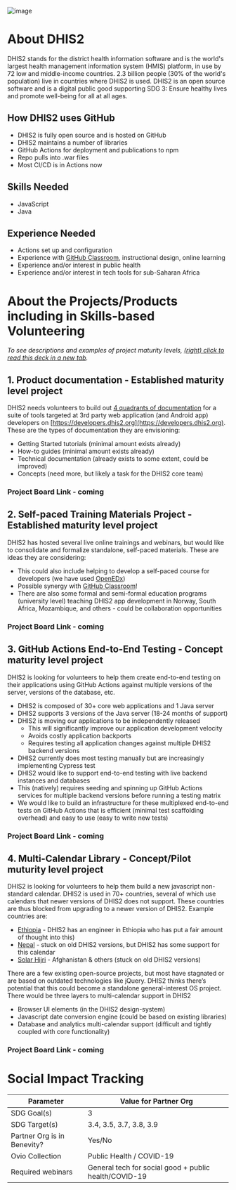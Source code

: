 ![image](https://user-images.githubusercontent.com/70599317/110247783-e95e4700-7f3b-11eb-877b-b0f1884ed13c.png)

# About DHIS2
DHIS2 stands for the district health information software and is the world's largest health management information system (HMIS) platform, in use by 72 low and middle-income countries. 2.3 billion people (30% of the world's population) live in countries where DHIS2 is used. DHIS2 is an open source software and is a digital public good supporting SDG 3: Ensure healthy lives and promote well-being for all at all ages.

## How DHIS2 uses GitHub

- DHIS2 is fully open source and is hosted on GitHub
- DHIS2 maintains a number of libraries
- GitHub Actions for deployment and publications to npm
- Repo pulls into .war files 
- Most CI/CD is in Actions now

## Skills Needed
- JavaScript
- Java

## Experience Needed
- Actions set up and configuration
- Experience with [GitHub Classroom](https://classroom.github.com/), instructional design, online learning
- Experience and/or interest in public health
- Experience and/or interest in tech tools for sub-Saharan Africa

# About the Projects/Products including in Skills-based Volunteering

_To see descriptions and examples of project maturity levels, [(right) click to read this deck in a new tab](https://docs.google.com/presentation/d/1fVOChiPK4xJKT5s9W2M_MXqz0VcLwh3jx31c1HBqgPM/edit?usp=sharing)._

## 1. Product documentation - Established maturity level project
DHIS2 needs volunteers to build out [4 quadrants of documentation](https://documentation.divio.com/) for a suite of tools targeted at 3rd party web application (and Android app) developers on [https://developers.dhis2.org](https://developers.dhis2.org). These are the types of documentation they are envisioning:
- Getting Started tutorials (minimal amount exists already)
- How-to guides (minimal amount exists already)
- Technical documentation (already exists to some extent, could be improved)
- Concepts (need more, but likely a task for the DHIS2 core team)
  
### Project Board Link - coming

## 2. Self-paced Training Materials Project - Established maturity level project
DHIS2 has hosted several live online trainings and webinars, but would like to consolidate and formalize standalone, self-paced materials. These are ideas they are considering:
- This could also include helping to develop a self-paced course for developers (we have used [OpenEDx](https://open.edx.org/))
- Possible synergy with [GitHub Classroom](https://classroom.github.com/)!
- There are also some formal and semi-formal education programs (university level) teaching DHIS2 app development in Norway, South Africa, Mozambique, and others - could be collaboration opportunities

### Project Board Link - coming

## 3. GitHub Actions End-to-End Testing - Concept maturity level project
DHIS2 is looking for volunteers to help them create end-to-end testing on their applications using GitHub Actions against multiple versions of the server, versions of the database, etc.

- DHIS2 is composed of 30+ core web applications and 1 Java server
- DHIS2 supports 3 versions of the Java server (18-24 months of support)
- DHIS2 is moving our applications to be independently released
  - This will significantly improve our application development velocity
  - Avoids costly application backports
  - Requires testing all application changes against multiple DHIS2 backend versions
- DHIS2 currently does most testing manually but are increasingly implementing Cypress test
- DHIS2 would like to support end-to-end testing with live backend instances and databases
- This (natively) requires seeding and spinning up GitHub Actions services for multiple backend versions before running a testing matrix
- We would like to build an infrastructure for these multiplexed end-to-end tests on GitHub Actions that is efficient (minimal test scaffolding overhead) and easy to use (easy to write new tests)

### Project Board Link - coming

## 4. Multi-Calendar Library - Concept/Pilot muturity level project
DHIS2 is looking for volunteers to help them build a new javascript non-standard calendar. DHIS2 is used in 70+ countries, several of which use calendars that newer versions of DHIS2 does not support. These countries are thus blocked from upgrading to a newer version of DHIS2. Example countries are:
- [Ethiopia](https://en.wikipedia.org/wiki/Ethiopian_calendar) - DHIS2 has an engineer in Ethiopia who has put a fair amount of thought into this)
- [Nepal](https://en.wikipedia.org/wiki/Vikram_Samvat) - stuck on old DHIS2 versions, but DHIS2 has some support for this calendar
- [Solar Hijri](https://en.wikipedia.org/wiki/Solar_Hijri_calendar) - Afghanistan & others (stuck on old DHIS2 versions)

There are a few existing open-source projects, but most have stagnated or are based on outdated technologies like jQuery.  DHIS2 thinks there’s potential that this could become a standalone general-interest OS project. There would be three layers to multi-calendar support in DHIS2
- Browser UI elements (in the DHIS2 design-system)
- Javascript date conversion engine (could be based on existing libraries)
- Database and analytics multi-calendar support (difficult and tightly coupled with core functionality)

### Project Board Link - coming

# Social Impact Tracking
Parameter | Value for Partner Org
--------- | ---------------------
SDG Goal(s) | 3
SDG Target(s) | 3.4, 3.5, 3.7, 3.8, 3.9
Partner Org is in Benevity? | Yes/No
Ovio Collection | Public Health / COVID-19
Required webinars | General tech for social good + public health/COVID-19
